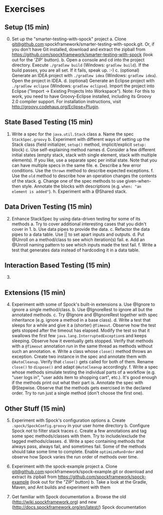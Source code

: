 Exercises
=========

Setup (15 min)
--------------

0. Set up the "smarter-testing-with-spock" project
   a. Clone git@github.com:spockframework/smarter-testing-with-spock.git. Or, if you don't have Git installed, download and extract the zipball from https://github.com/spockframework/smarter-testing-with-spock (look out for the 'ZIP' button).
   b. Open a console and cd into the project directory. Execute `./gradlew build` (Windows: `gradlew build`). If the build passes, you are all set. If it fails, speak up. :-)
   c. (optional) Generate an IDEA project with `./gradlew idea` (Windows: `gradlew idea`). Open the project in IDEA.
   d. (optional) Generate an Eclipse project with `./gradlew eclipse` (Windows: `gradlew eclipse`). Import the project into Eclipse ("Import -> Existing Projects Into Workspace"). Note: For this to work, you need to have Groovy-Eclipse installed, including its Groovy 2.0 compiler support. For installation instructions, visit http://groovy.codehaus.org/Eclipse+Plugin.

State Based Testing (15 min)
----------------------------

1. Write a spec for the `java.util.Stack` class
   a. Name the spec `StackSpec.groovy`
   b. Experiment with different ways of setting up the Stack class (field initializer, `setup()` method, implicit/explicit `setup:` block)
   c. Use self-explaining method names
   d. Consider a few different initial states (empty stack, stack with single element, stack with multiple elements). If you like, use a separate spec per initial state. Note that you can have multiple specs in the same file.
   e. Describe a few error conditions. Use the `thrown` method to describe expected exceptions.
   f. Use the `old` method to describe how an operation changes the contents of the stack.
   g. Change one of the spec methods to use given-when-then style. Annotate the blocks with descriptions (e.g. `when: "an element is added"`).
   h. Experiment with a @Shared stack.

Data Driven Testing (15 min)
----------------------------

2. Enhance StackSpec by using data-driven testing for some of its methods
  a. Try to cover additional interesting cases that you didn't cover in 1.
  b. Use data pipes to provide the data.
  c. Refactor the data pipes to a data table. Use || to set apart inputs and outputs.
  d. Put @Unroll on a method/class to see which iteration(s) fail.
  e. Add an @Unroll naming pattern to see which inputs made the test fail.
  f. Write a test that generates data instead of hardcoding it in a data table.

Interaction Based Testing (15 min)
----------------------------------

3.  

Extensions (15 min)
-------------------

4. Experiment with some of Spock's built-in extensions
  a. Use @Ignore to ignore a single method/class.
  b. Use @IgnoreRest to ignore all but the annotated methods.
  c. Try @Ignore and @IgnoreRest together with spec inheritance (e.g. ignore a method in a base class).
  d. Write a test that sleeps for a while and give it a (shorter) `@Timeout`. Observe how the test gets stopped after the timeout has elapsed. Modify the test so that it swallows the first few `java.lang.InterruptedException`s and keeps sleeping. Observe how it eventually gets stopped. Verify that methods with a `@Timeout` annotation run in the same thread as methods without such an annotation.
  e. Write a class whose `close()` method throws an exception. Create two instance in the spec and annotate them with `@AutoCleanup`. Verify that `close()` gets called for both of them. Rename `close()` to `dispose()` and adapt `@AutoCleanup` accordingly.
  f. Write a spec whose methods simulate testing the individual parts of a workflow (e.g. "user logs in", "user adds item to shopping cart", etc.). It's good enough if the methods print out what their part is. Annotate the spec with @Stepwise. Observe that the methods gets exercised in the declared order. Try to run just a single method (don't choose the first one).

Other Stuff (15 min)
--------------------

5. Experiment with Spock's configuration options
  a. Create `.spock/SpockConfig.groovy` in your user home directory
  b. Configure Spock *not* to filter stack traces
  c. Create a few annotations and tag some spec methods/classes with them. Try to include/exclude the tagged methods/classes.
  d. Write a spec containing methods that always pass, always fail, and sometimes fail. Some of the methods should take some time to complete. Enable `optimizeRunOrder` and observe how Spock varies the run order of methods over time.

6. Experiment with the spock-example project
  a. Clone git@github.com:spockframework/spock-example.git or download and extract its zipball from https://github.com/spockframework/spock-example (look out for the "ZIP" button)
  b. Take a look at the Gradle, Maven, and Ant builds and experiment with them

7. Get familiar with Spock documentation
  a. Browse the old (http://wiki.spockframework.org) and new (http://docs.spockframework.org/en/latest/) Spock documentation
